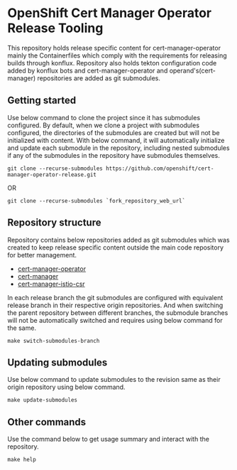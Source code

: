 # OpenShift Cert Manager Operator Release Tooling

This repository holds release specific content for cert-manager-operator mainly the Containerfiles which comply with the
requirements for releasing builds through konflux. Repository also holds tekton configuration code added by konflux bots
and cert-manager-operator and operand's(cert-manager) repositories are added as git submodules.

## Getting started

Use below command to clone the project since it has submodules configured. By default, when we clone a project with
submodules configured, the directories of the submodules are created but will not be initialized with content. With
below command, it will automatically initialize and update each submodule in the repository, including nested submodules
if any of the submodules in the repository have submodules themselves.
```console
git clone --recurse-submodules https://github.com/openshift/cert-manager-operator-release.git
```

OR

```console
git clone --recurse-submodules `fork_repository_web_url`
```

## Repository structure

Repository contains below repositories added as git submodules which was created to keep release specific content
outside the main code repository for better management.
- [cert-manager-operator](https://github.com/openshift/cert-manager-operator)
- [cert-manager](https://github.com/openshift/jetstack-cert-manager)
- [cert-manager-istio-csr](https://github.com/openshift/cert-manager-istio-csr)

In each release branch the git submodules are configured with equivalent release branch in their respective origin
repositories. And when switching the parent repository between different branches, the submodule branches will not be
automatically switched and requires using below command for the same.
```console
make switch-submodules-branch
```

## Updating submodules

Use below command to update submodules to the revision same as their origin repository using below command.
```console
make update-submodules
```

## Other commands

Use the command below to get usage summary and interact with the repository.
```console
make help
```